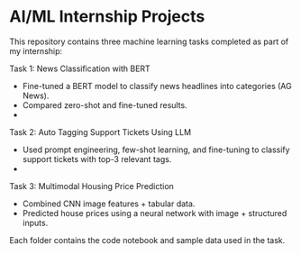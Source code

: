 # AI/ML Internship Projects 

This repository contains three machine learning tasks completed as part of my internship:

Task 1: News Classification with BERT
- Fine-tuned a BERT model to classify news headlines into categories (AG News).
- Compared zero-shot and fine-tuned results.
- 
Task 2: Auto Tagging Support Tickets Using LLM
- Used prompt engineering, few-shot learning, and fine-tuning to classify support tickets with top-3 relevant tags.
- 
Task 3: Multimodal Housing Price Prediction
- Combined CNN image features + tabular data.
- Predicted house prices using a neural network with image + structured inputs.


Each folder contains the code notebook and sample data used in the task.
